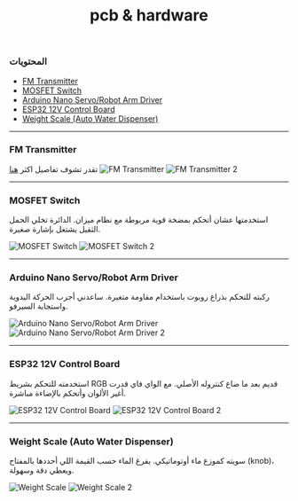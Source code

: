 ﻿---
title: "pcb & hardware"
draft: false

---

### المحتويات
- [FM Transmitter](#fm)
- [MOSFET Switch](#mosfet)
- [Arduino Nano Servo/Robot Arm Driver](#servo)
- [ESP32 12V Control Board](#esp32)
- [Weight Scale (Auto Water Dispenser)](#scale)

---

<a id="fm"></a>
### FM Transmitter
تقدر تشوف تفاصيل اكثر [هنا](/ar/projects/#e5) 
![FM Transmitter](/images/FM_Transmitter.PNG)
![FM Transmitter 2](/images/FM_Transmitter_2.PNG)

---

<a id="mosfet"></a>
### MOSFET Switch
استخدمتها عشان أتحكم بمضخة قوية مربوطة مع نظام ميزان. الدائرة تخلي الحمل الثقيل يشتغل بإشارة صغيرة.

![MOSFET Switch](/images/MOSFET_Switch.PNG)
![MOSFET Switch 2](/images/MOSFET_Switch_2.PNG)

---

<a id="servo"></a>
### Arduino Nano Servo/Robot Arm Driver
ركبته للتحكم بذراع روبوت باستخدام مقاومة متغيرة. ساعدني أجرب الحركة اليدوية واستجابة السيرفو.

![Arduino Nano Servo/Robot Arm Driver](/images/ARM_ROBOT.PNG)
![Arduino Nano Servo/Robot Arm Driver 2](/images/ARM_ROBOT_2.PNG)

---

<a id="esp32"></a>
### ESP32 12V Control Board
استخدمته للتحكم بشريط RGB قديم بعد ما ضاع كنتروله الأصلي. مع الواي فاي قدرت أغير الألوان وأتحكم بالإضاءة مباشرة.

![ESP32 12V Control Board](/images/ESP32_12V_Control.PNG)
![ESP32 12V Control Board 2](/images/ESP32_12V_Control_2.PNG)

---

<a id="scale"></a>
### Weight Scale (Auto Water Dispenser)
سويته كموزع ماء أوتوماتيكي. يفرغ الماء حسب القيمة اللي أحددها بالمفتاح (knob)، ويعطي دقة وسهولة.

![Weight Scale](/images/weight_scale.PNG)
![Weight Scale 2](/images/weight_scale_2.PNG)
